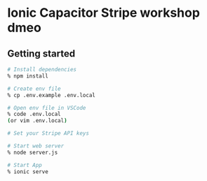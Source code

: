# Ionic Capacitor Stripe workshop dmeo

## Getting started

```bash
# Install dependencies
% npm install

# Create env file
% cp .env.example .env.local

# Open env file in VSCode
% code .env.local
(or vim .env.local)

# Set your Stripe API keys

# Start web server
% node server.js

# Start App
% ionic serve
```